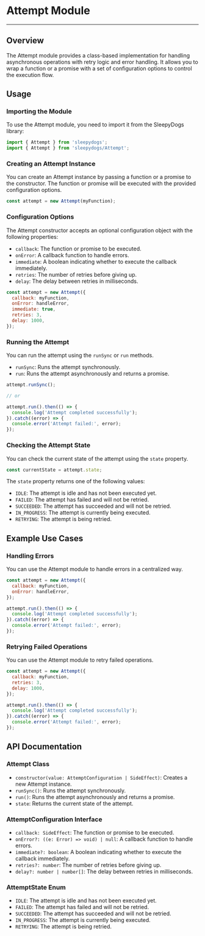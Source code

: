 
# Attempt Module

---

## Overview

The Attempt module provides a class-based implementation for handling asynchronous operations with retry logic and error handling. It allows you to wrap a function or a promise with a set of configuration options to control the execution flow.

## Usage

### Importing the Module

To use the Attempt module, you need to import it from the SleepyDogs library:

```javascript
import { Attempt } from 'sleepydogs';
import { Attempt } from 'sleepydogs/Attempt';
```

### Creating an Attempt Instance

You can create an Attempt instance by passing a function or a promise to the constructor. The function or promise will be executed with the provided configuration options.

```javascript
const attempt = new Attempt(myFunction);
```

### Configuration Options

The Attempt constructor accepts an optional configuration object with the following properties:

* `callback`: The function or promise to be executed.
* `onError`: A callback function to handle errors.
* `immediate`: A boolean indicating whether to execute the callback immediately.
* `retries`: The number of retries before giving up.
* `delay`: The delay between retries in milliseconds.

```javascript
const attempt = new Attempt({
  callback: myFunction,
  onError: handleError,
  immediate: true,
  retries: 3,
  delay: 1000,
});
```

### Running the Attempt

You can run the attempt using the `runSync` or `run` methods.

* `runSync`: Runs the attempt synchronously.
* `run`: Runs the attempt asynchronously and returns a promise.

```javascript
attempt.runSync();

// or

attempt.run().then(() => {
  console.log('Attempt completed successfully');
}).catch((error) => {
  console.error('Attempt failed:', error);
});
```

### Checking the Attempt State

You can check the current state of the attempt using the `state` property.

```javascript
const currentState = attempt.state;
```

The `state` property returns one of the following values:

* `IDLE`: The attempt is idle and has not been executed yet.
* `FAILED`: The attempt has failed and will not be retried.
* `SUCCEEDED`: The attempt has succeeded and will not be retried.
* `IN_PROGRESS`: The attempt is currently being executed.
* `RETRYING`: The attempt is being retried.

## Example Use Cases

### Handling Errors

You can use the Attempt module to handle errors in a centralized way.

```javascript
const attempt = new Attempt({
  callback: myFunction,
  onError: handleError,
});

attempt.run().then(() => {
  console.log('Attempt completed successfully');
}).catch((error) => {
  console.error('Attempt failed:', error);
});
```

### Retrying Failed Operations

You can use the Attempt module to retry failed operations.

```javascript
const attempt = new Attempt({
  callback: myFunction,
  retries: 3,
  delay: 1000,
});

attempt.run().then(() => {
  console.log('Attempt completed successfully');
}).catch((error) => {
  console.error('Attempt failed:', error);
});
```

## API Documentation

### Attempt Class

* `constructor(value: AttemptConfiguration | SideEffect)`: Creates a new Attempt instance.
* `runSync()`: Runs the attempt synchronously.
* `run()`: Runs the attempt asynchronously and returns a promise.
* `state`: Returns the current state of the attempt.

### AttemptConfiguration Interface

* `callback: SideEffect`: The function or promise to be executed.
* `onError?: ((e: Error) => void) | null`: A callback function to handle errors.
* `immediate?: boolean`: A boolean indicating whether to execute the callback immediately.
* `retries?: number`: The number of retries before giving up.
* `delay?: number | number[]`: The delay between retries in milliseconds.

### AttemptState Enum

* `IDLE`: The attempt is idle and has not been executed yet.
* `FAILED`: The attempt has failed and will not be retried.
* `SUCCEEDED`: The attempt has succeeded and will not be retried.
* `IN_PROGRESS`: The attempt is currently being executed.
* `RETRYING`: The attempt is being retried.